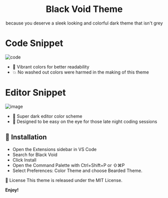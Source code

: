 <h1 align="center">Black Void Theme</h1>
<p align="center">because you deserve a sleek looking and colorful dark theme that isn't grey</p>

# Code Snippet
![code](https://github.com/SufficientDaikon/Black-Void_VSCode-theme/assets/65625347/5d9ca18b-10f2-41c4-ba27-0e5bfe850481)
- 🍭 Vibrant colors for better readability
- 💥 No washed out colors were harmed in the making of this theme

# Editor Snippet 
![image](https://github.com/SufficientDaikon/Black-Void_VSCode-theme/assets/65625347/6f92daea-2a76-49c7-9f49-a750070f4107)
- 🌙 Super dark editor color scheme
- 👀 Designed to be easy on the eye for those late night coding sessions


## 🚀 Installation
- Open the Extensions sidebar in VS Code
- Search for Black Void
- Click Install
- Open the Command Palette with Ctrl+Shift+P or ⇧⌘P
- Select Preferences: Color Theme and choose Bearded Theme.

📄 License
This theme is released under the MIT License.

**Enjoy!**
